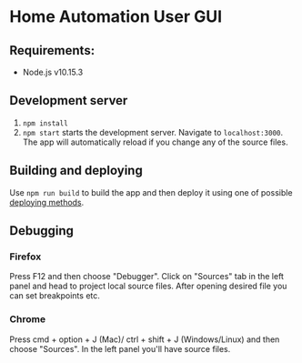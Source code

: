 # Home Automation User GUI

## Requirements:
* Node.js v10.15.3

## Development server
1. `npm install`
2. `npm start` starts the development server. Navigate to `localhost:3000`. The app will automatically reload if you change any of the source files.

## Building and deploying
Use `npm run build` to build the app and then deploy it using one of possible [deploying methods](https://create-react-app.dev/docs/deployment/).

## Debugging
### Firefox
Press F12 and then choose "Debugger". Click on "Sources" tab in the left panel and head to project local source files. After opening desired file you can set breakpoints etc. 

### Chrome
Press cmd + option + J (Mac)/ ctrl + shift + J (Windows/Linux) and then choose "Sources". In the left panel you'll have source files. 
